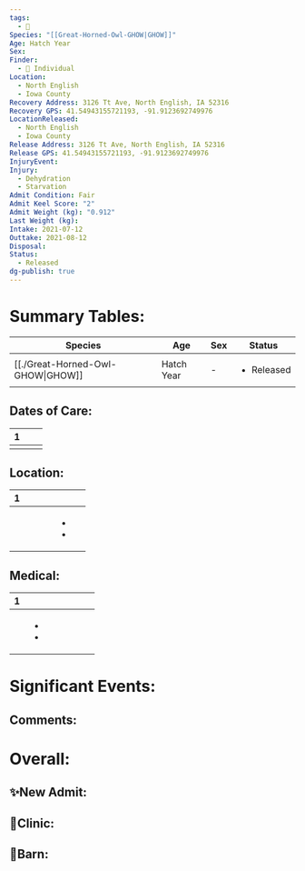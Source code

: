 ```yaml
---
tags:
  - 🦅
Species: "[[Great-Horned-Owl-GHOW|GHOW]]"
Age: Hatch Year
Sex: 
Finder:
  - 🧑 Individual
Location:
  - North English
  - Iowa County
Recovery Address: 3126 Tt Ave, North English, IA 52316
Recovery GPS: 41.54943155721193, -91.9123692749976
LocationReleased:
  - North English
  - Iowa County
Release Address: 3126 Tt Ave, North English, IA 52316
Release GPS: 41.54943155721193, -91.9123692749976
InjuryEvent: 
Injury:
  - Dehydration
  - Starvation
Admit Condition: Fair
Admit Keel Score: "2"
Admit Weight (kg): "0.912"
Last Weight (kg): 
Intake: 2021-07-12
Outtake: 2021-08-12
Disposal: 
Status:
  - Released
dg-publish: true
---
```


# Summary Tables:

| Species                                               | Age        | Sex | Status                     |
| ----------------------------------------------------- | ---------- | --- | -------------------------- |
| [[./Great-Horned-Owl-GHOW\|GHOW]] | Hatch Year | \-  | <ul><li>Released</li></ul> |


## Dates of Care:

<div><table class="dataview table-view-table"><thead class="table-view-thead"><tr class="table-view-tr-header"><th class="table-view-th"><span></span><span class="dataview small-text">1</span></th><th class="table-view-th"><span></span></th><th class="table-view-th"><span></span></th></tr></thead><tbody class="table-view-tbody"><tr><td><span></span></td><td><span></span></td><td><span></span></td></tr></tbody></table></div>

## Location:
<div><table class="dataview table-view-table"><thead class="table-view-thead"><tr class="table-view-tr-header"><th class="table-view-th"><span></span><span class="dataview small-text">1</span></th><th class="table-view-th"><span></span></th><th class="table-view-th"><span></span></th><th class="table-view-th"><span></span></th><th class="table-view-th"><span></span></th><th class="table-view-th"><span></span></th></tr></thead><tbody class="table-view-tbody"><tr><td><span></span></td><td><span></span></td><td><span></span></td><td><span></span></td><td><ul class="dataview dataview-ul dataview-result-list-ul"><li class="dataview-result-list-li"><span></span></li><li class="dataview-result-list-li"><span></span></li></ul></td><td><span></span></td></tr></tbody></table></div>

## Medical:

<div><table class="dataview table-view-table"><thead class="table-view-thead"><tr class="table-view-tr-header"><th class="table-view-th"><span></span><span class="dataview small-text">1</span></th><th class="table-view-th"><span></span></th><th class="table-view-th"><span></span></th><th class="table-view-th"><span></span></th><th class="table-view-th"><span></span></th><th class="table-view-th"><span></span></th><th class="table-view-th"><span></span></th></tr></thead><tbody class="table-view-tbody"><tr><td><span></span></td><td><ul class="dataview dataview-ul dataview-result-list-ul"><li class="dataview-result-list-li"><span></span></li><li class="dataview-result-list-li"><span></span></li></ul></td><td><span></span></td><td><span></span></td><td><span></span></td><td><span></span></td><td><span></span></td></tr></tbody></table></div>

# Significant Events:


## Comments:


# Overall:

## ✨New Admit:



## 🏥Clinic:



## 🏡Barn:


